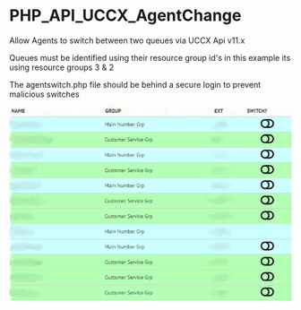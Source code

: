 # PHP_API_UCCX_AgentChange
Allow Agents to switch between two queues via UCCX Api v11.x

Queues must be identified using their resource group id's in this example its using resource groups 3 & 2

The agentswitch.php file should be behind a secure login to prevent malicious switches

![Screenshot](screenshot.png)
